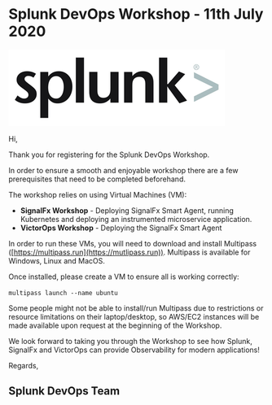 # Splunk DevOps Workshop - 11th July 2020

![Splunk Logo](docs/images/splunk-logo.png)

Hi,

Thank you for registering for the Splunk DevOps Workshop.

In order to ensure a smooth and enjoyable workshop there are a few prerequisites that need to be completed beforehand.

The workshop relies on using Virtual Machines (VM):

* **SignalFx Workshop** - Deploying SignalFx Smart Agent, running Kubernetes and deploying an instrumented microservice application.
* **VictorOps Workshop** - Deploying the SignalFx Smart Agent

In order to run these VMs, you will need to download and install Multipass ([https://multipass.run](https://mutlipass.run)). Multipass is available for Windows, Linux and MacOS.

Once installed, please create a VM to ensure all is working correctly:

`multipass launch --name ubuntu`

Some people might not be able to install/run Multipass due to restrictions or resource limitations on their laptop/desktop, so AWS/EC2 instances will be made available upon request at the beginning of the Workshop.

We look forward to taking you through the Workshop to see how Splunk, SignalFx and VictorOps can provide Observability for modern applications!

Regards,

## Splunk DevOps Team
